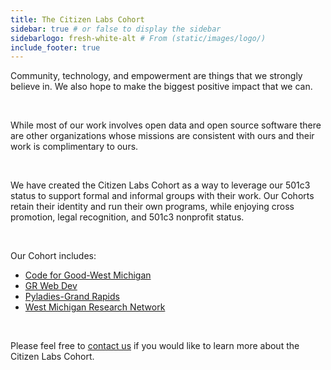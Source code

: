 ```yaml
---
title: The Citizen Labs Cohort
sidebar: true # or false to display the sidebar
sidebarlogo: fresh-white-alt # From (static/images/logo/)
include_footer: true
---
```


Community, technology, and empowerment are things that we strongly believe in. We also hope to make the biggest positive impact that we can.

<br>

While most of our work involves open data and open source software there are other organizations whose missions are consistent with ours and their work is complimentary to ours.

<br>


We have created the Citizen Labs Cohort as a way to leverage our 501c3 status to support formal and informal groups with their work. Our Cohorts retain their identity and run their own programs, while enjoying cross promotion, legal recognition, and 501c3 nonprofit status.

<br>

Our Cohort includes:

<div class="content">
  <ul>
    <li><a href="https://codeforgoodwm.org/" target="_blank">Code for Good-West Michigan</a></li>  
    <li><a href="https://www.meetup.com/grwebdev/" target="_blank">GR Web Dev</a></li>
    <li><a href="https://grandrapids.pyladies.com" target="_blank">Pyladies-Grand Rapids</a></li>
    <li><a href="https://www.facebook.com/WestMichiganResearchNetwork/" target="_blank">West Michigan Research Network</a></li>
  </ul>
</div>

<br>


Please feel free to [contact us](/#contact) if you would like to learn more about the Citizen Labs Cohort.

<br>
